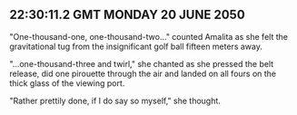 ## 22:30:11.2 GMT MONDAY 20 JUNE 2050
"One-thousand-one, one-thousand-two..." counted Amalita as she felt the gravitational tug from the insignificant golf ball fifteen meters away.

"...one-thousand-three and twirl," she chanted as she pressed the belt release, did one pirouette through the air and landed on all fours on the thick glass of the viewing port.

"Rather prettily done, if I do say so myself," she thought.